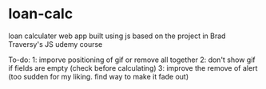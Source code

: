 # loan-calc
loan calculater web app built using js
based on the project in Brad Traversy's JS udemy course

To-do:
1: imporve positioning of gif or remove all together
2: don't show gif if fields are empty (check before calculating)
3: improve the remove of alert (too sudden for my liking. find way to make it fade out)
